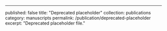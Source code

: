 ---
published: false
title: "Deprecated placeholder"
collection: publications
category: manuscripts
permalink: /publication/deprecated-placeholder
excerpt: "Deprecated placeholder file."
